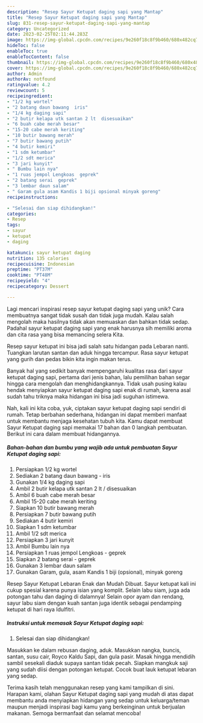 ```yaml
---
description: "Resep Sayur Ketupat daging sapi yang Mantap"
title: "Resep Sayur Ketupat daging sapi yang Mantap"
slug: 831-resep-sayur-ketupat-daging-sapi-yang-mantap
category: Uncategorized
date: 2023-02-25T02:11:44.283Z
image: https://img-global.cpcdn.com/recipes/9e260f18c8f9b460/680x482cq70/sayur-ketupat-daging-sapi-foto-resep-utama.jpg
hideToc: false
enableToc: true
enableTocContent: false
thumbnail: https://img-global.cpcdn.com/recipes/9e260f18c8f9b460/680x482cq70/sayur-ketupat-daging-sapi-foto-resep-utama.jpg
cover: https://img-global.cpcdn.com/recipes/9e260f18c8f9b460/680x482cq70/sayur-ketupat-daging-sapi-foto-resep-utama.jpg
author: Admin
authorAv: notfound
ratingvalue: 4.2
reviewcount: 5
recipeingredient:
- "1/2 kg wortel"
- "2 batang daun bawang  iris"
- "1/4 kg daging sapi"
- "2 butir kelapa utk santan 2 lt  disesuaikan"
- "6 buah cabe merah besar"
- "15-20 cabe merah keriting"
- "10 butir bawang merah"
- "7 butir bawang putih"
- "4 butir kemiri"
- "1 sdm ketumbar"
- "1/2 sdt merica"
- "3 jari kunyit"
- " Bumbu lain nya"
- "1 ruas jempol Lengkoas  geprek"
- "2 batang serai  geprek"
- "3 lembar daun salam"
- " Garam gula asam Kandis 1 biji opsional minyak goreng"
recipeinstructions:

- "Selesai dan siap dihidangkan!"
categories:
- Resep
tags:
- sayur
- ketupat
- daging

katakunci: sayur ketupat daging 
nutrition: 135 calories
recipecuisine: Indonesian
preptime: "PT37M"
cooktime: "PT48M"
recipeyield: "4"
recipecategory: Dessert

---
```





Lagi mencari inspirasi resep sayur ketupat daging sapi yang unik? Cara membuatnya sangat tidak susah dan tidak juga mudah. Kalau salah mengolah maka hasilnya tidak akan memuaskan dan bahkan tidak sedap. Padahal sayur ketupat daging sapi yang enak harusnya sih memiliki aroma dan cita rasa yang bisa memancing selera Kita.





Resep sayur ketupat ini bisa jadi salah satu hidangan pada Lebaran nanti. Tuangkan larutan santan dan aduk hingga tercampur. Rasa sayur ketupat yang gurih dan pedas bikin kita ingin makan terus.

Banyak hal yang sedikit banyak mempengaruhi kualitas rasa dari sayur ketupat daging sapi, pertama dari jenis bahan, lalu pemilihan bahan segar hingga cara mengolah dan menghidangkannya. Tidak usah pusing kalau hendak menyiapkan sayur ketupat daging sapi enak di rumah, karena asal sudah tahu triknya maka hidangan ini bisa jadi suguhan istimewa.






Nah, kali ini kita coba, yuk, ciptakan sayur ketupat daging sapi sendiri di rumah. Tetap berbahan sederhana, hidangan ini dapat memberi manfaat untuk membantu menjaga kesehatan tubuh kita. Kamu dapat membuat Sayur Ketupat daging sapi memakai 17 bahan dan 0 langkah pembuatan. Berikut ini cara dalam membuat hidangannya.

<!--inarticleads1-->

##### Bahan-bahan dan bumbu yang wajib ada untuk pembuatan Sayur Ketupat daging sapi:

1. Persiapkan 1/2 kg wortel
1. Sediakan 2 batang daun bawang - iris
1. Gunakan 1/4 kg daging sapi
1. Ambil 2 butir kelapa utk santan 2 lt / disesuaikan
1. Ambil 6 buah cabe merah besar
1. Ambil 15-20 cabe merah keriting
1. Siapkan 10 butir bawang merah
1. Persiapkan 7 butir bawang putih
1. Sediakan 4 butir kemiri
1. Siapkan 1 sdm ketumbar
1. Ambil 1/2 sdt merica
1. Persiapkan 3 jari kunyit
1. Ambil  Bumbu lain nya
1. Persiapkan 1 ruas jempol Lengkoas - geprek
1. Siapkan 2 batang serai - geprek
1. Gunakan 3 lembar daun salam
1. Gunakan  Garam, gula, asam Kandis 1 biji (opsional), minyak goreng


Resep Sayur Ketupat Lebaran Enak dan Mudah Dibuat. Sayur ketupat kali ini cukup spesial karena punya isian yang komplit. Selain labu siam, juga ada potongan tahu dan daging di dalamnya! Selain opor ayam dan rendang, sayur labu siam dengan kuah santan juga identik sebagai pendamping ketupat di hari raya Idulfitri. 

<!--inarticleads2-->

##### Instruksi untuk memasak Sayur Ketupat daging sapi:


1. Selesai dan siap dihidangkan!

Masukkan ke dalam rebusan daging, aduk. Masukkan nangka, buncis, santan, susu cair, Royco Kaldu Sapi, dan gula pasir. Masak hingga mendidih sambil sesekali diaduk supaya santan tidak pecah. Siapkan mangkuk saji yang sudah diisi dengan potongan ketupat. Cocok buat lauk ketupat lebaran yang sedap. 

Terima kasih telah menggunakan resep yang kami tampilkan di sini. Harapan kami, olahan Sayur Ketupat daging sapi yang mudah di atas dapat membantu anda menyiapkan hidangan yang sedap untuk keluarga/teman maupun menjadi inspirasi bagi kamu yang berkeinginan untuk berjualan makanan. Semoga bermanfaat dan selamat mencoba!
